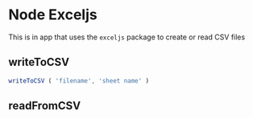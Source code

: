 # Node Exceljs
This is in app that uses the `exceljs` package to create or read CSV files

## writeToCSV
```javascript
writeToCSV ( 'filename', 'sheet name' )
```

## readFromCSV
```javascript

```
